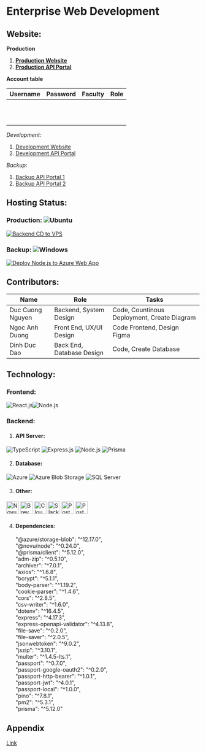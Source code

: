# Enterprise Web Development
## Website:
**Production**
1. **[Production Website](https://enterprise-dev-web.vercel.app/)**
2. **[Production API Portal](https://portal.cuongnd.work/)**

**Account table**

| Username | Password | Faculty | Role |
| -------- | -------- | ------- | ---- |
|          |          |         |      |
|          |          |         |      |
|          |          |         |      |
|          |          |         |      |
|          |          |         |      |
|          |          |         |      |
|          |          |         |      |
|          |          |         |      |
|          |          |         |      |
|          |          |         |      |
|          |          |         |      |



*Development:*
1. [Development Website](https://wwww.cuongnd.work/)
2. [Development API Portal](https://dev-nodejs.cuongnd.work/)

*Backup:*
1. [Backup API Portal 1](https://cuongnd.onrender.com/)
2. [Backup API Portal 2](https://cuongnd.azurewebsites.net/)

## Hosting Status:
### Production: ![Ubuntu](https://img.shields.io/badge/Ubuntu-Compatible-brightgreen?style=flat-square&logo=ubuntu&logoColor=white)
[![Backend CD to VPS](https://github.com/Cuongdzwl/Enterprise_DevWeb/actions/workflows/master_cd_vps.yml/badge.svg)](https://github.com/Cuongdzwl/Enterprise_DevWeb/actions/workflows/master_cd_vps.yml)
### Backup: ![Windows](https://img.shields.io/badge/Windows-Compatible-brightgreen?style=flat-square&logo=windows&logoColor=white)
[![Deploy Node.js to Azure Web App](https://github.com/Cuongdzwl/Enterprise_DevWeb/actions/workflows/master_cuongnd.yml/badge.svg)](https://github.com/Cuongdzwl/Enterprise_DevWeb/actions/workflows/master_cuongnd.yml)

## Contributors:

| Name             | Role                      | Tasks                                       |
| ---------------- | ------------------------- | ------------------------------------------- |
| Duc Cuong Nguyen | Backend, System Design    | Code, Countinous Deployment, Create Diagram |
| Ngoc Anh Duong   | Front End, UX/UI Design   | Code Frontend, Design Figma                                  |
| Dinh Duc Dao     | Back End, Database Design | Code, Create Database                       |

## Technology:

### Frontend:
![React.js](https://img.shields.io/badge/React.js-18.x-61DAFB?style=flat-square&logo=react&logoColor=white)![Node.js](https://img.shields.io/badge/Node.js-20.x-339933?style=flat-square&logo=node.js&logoColor=white)

### Backend:

1. #### API Server:
![TypeScript](https://img.shields.io/badge/-TypeScript-3178C6?logo=typescript&logoColor=white) ![Express.js](https://img.shields.io/badge/Express.js-4.x-000000?style=flat-square&logo=express&logoColor=white) ![Node.js](https://img.shields.io/badge/Node.js-18.x-339933?style=flat-square&logo=node.js&logoColor=white) ![Prisma](https://img.shields.io/badge/-Prisma-2D3748?logo=prisma&logoColor=white)

2. #### Database:
![Azure](https://img.shields.io/badge/-Azure-0089D6?logo=microsoft-azure&logoColor=white) ![Azure Blob Storage](https://img.shields.io/badge/-Azure%20Blob%20Storage-0078D4?logo=azuredevops&logoColor=white) ![SQL Server](https://img.shields.io/badge/-SQL%20Server-CC2927?logo=microsoft-sql-server&logoColor=white)

3. #### Other:
<img src="https://assets.super.so/1e9f5a51-c4c6-4fca-b6e8-25fa0186f139/images/0f550019-16db-4a65-90d1-1bdb7d3c5f20/novu-logo-gradient-light-background2x.png" alt="Novu Logo" height="32px"/> <img src="https://corp-backend.brevo.com/wp-content/uploads/2023/04/Brevo-Logo-1.png" alt="Brevo Logo" height="32px"/> <img src="https://cf-assets.www.cloudflare.com/slt3lc6tev37/7bIgGp4hk4SFO0o3SBbOKJ/b48185dcf20c579960afad879b25ea11/CF_logo_stacked_blktype.jpg" alt="Cloudflared Logo" height="32px"/> <img src="https://upload.wikimedia.org/wikipedia/commons/thumb/b/b9/Slack_Technologies_Logo.svg/2560px-Slack_Technologies_Logo.svg.png" alt="Slack Logo" height="32px"/> <img src="https://upload.wikimedia.org/wikipedia/commons/c/c2/Postman_%28software%29.png" alt="Postman Logo" height="32px"/> <img src="https://upload.wikimedia.org/wikipedia/commons/e/e7/Visual_Paradigm_logo.png" alt="Postman Logo" height="32px"/>   

4. #### Dependencies:
    "@azure/storage-blob": "^12.17.0",<br>
    "@novu/node": "^0.24.0",<br>
    "@prisma/client": "^5.12.0",<br>
    "adm-zip": "^0.5.10",<br>
    "archiver": "^7.0.1",<br>
    "axios": "^1.6.8",<br>
    "bcrypt": "^5.1.1",<br>
    "body-parser": "^1.19.2",<br>
    "cookie-parser": "^1.4.6",<br>
    "cors": "^2.8.5",<br>
    "csv-writer": "^1.6.0",<br>
    "dotenv": "^16.4.5",<br>
    "express": "^4.17.3",<br>
    "express-openapi-validator": "^4.13.8",<br>
    "file-save": "^0.2.0",<br>
    "file-saver": "^2.0.5",<br>
    "jsonwebtoken": "^9.0.2",<br>
    "jszip": "^3.10.1",<br>
    "multer": "^1.4.5-lts.1",<br>
    "passport": "^0.7.0",<br>
    "passport-google-oauth2": "^0.2.0",<br>
    "passport-http-bearer": "^1.0.1",<br>
    "passport-jwt": "^4.0.1",<br>
    "passport-local": "^1.0.0",<br>
    "pino": "^7.8.1",<br>
    "pm2": "^5.3.1",<br>
    "prisma": "^5.12.0"<br>

## Appendix
[Link]([https://bit.ly/Enterprise_Web_Development_Group_2](https://drive.google.com/drive/u/2/folders/1Fvk0IUi0k2sgOFco6D97orARW2BQB9Dt))









